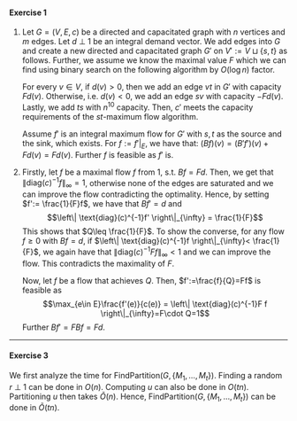 #### Exercise 1
1. Let $G=(V,E,c)$ be a directed and capacitated graph with $n$ vertices and $m$ edges. Let $d\  \bot\  1$ be an integral demand vector. We add edges into $G$ and create a new directed and capacitated graph $G'$ on $V':= V\sqcup \{ s,t \}$ as follows. Further, we assume we know the maximal value $F$ which we can find using binary search on the following algorithm by $O(\log n)$ factor.
   
   For every $v\in V$, if $d(v)> 0$, then we add an edge $vt$ in $G'$ with capacity $Fd(v)$. Otherwise, i.e. $d(v)< 0$, we add an edge $sv$ with capacity $-Fd(v)$. Lastly, we add $ts$ with $n^{10}$ capacity. Then, $c'$ meets the capacity requirements of the $st$-maximum flow algorithm. 
   
   Assume $f'$ is an integral maximum flow for $G'$ with $s,t$ as the source and the sink, which exists. For $f:= f'|_{E}$, we have that: $(Bf)(v)=(B'f')(v)+Fd(v)=Fd(v)$. Further $f$ is feasible as $f'$ is. 
2. Firstly, let $f$ be a maximal flow $f$ from 1, s.t. $Bf=Fd$. Then, we get that $\left\| \text{diag}(c)^{-1}f \right\|_{\infty}=1$, otherwise none of the edges are saturated and we can improve the flow contradicting the optimality. Hence, by setting $f':= \frac{1}{F}f$, we have that $Bf'=d$ and $$\left\| \text{diag}(c)^{-1}f' \right\|_{\infty} = \frac{1}{F}$$This shows that $Q\leq \frac{1}{F}$. To show the converse, for any flow $f\geq 0$ with $Bf=d$, if $\left\| \text{diag}(c)^{-1}f \right\|_{\infty}< \frac{1}{F}$, we again have that $\left\| \text{diag}(c)^{-1}Ff \right\|_{\infty}< 1$ and we can improve the flow. This contradicts the maximality of $F$. 
   
   Now, let $f$ be a flow that achieves $Q$. Then, $f':=\frac{f}{Q}=Ff$ is feasible as $$\max_{e\in E}\frac{f'(e)}{c(e)} = \left\| \text{diag}(c)^{-1}F f \right\|_{\infty}=F\cdot Q=1$$Further $Bf'=FBf=Fd$.

---
#### Exercise 3
We first analyze the time for $\text{FindPartition}(G,\{ M_{1},\dots,M_{t} \})$. Finding a random $r\  \bot\  1$ can be done in $O(n)$. Computing $u$ can also be done in $O(tn)$. Partitioning $u$ then takes $\tilde{O}(n)$. Hence, $\text{FindPartition}(G,\{ M_{1},\dots,M_{t} \})$ can be done in $\tilde{O}(tn)$. 
